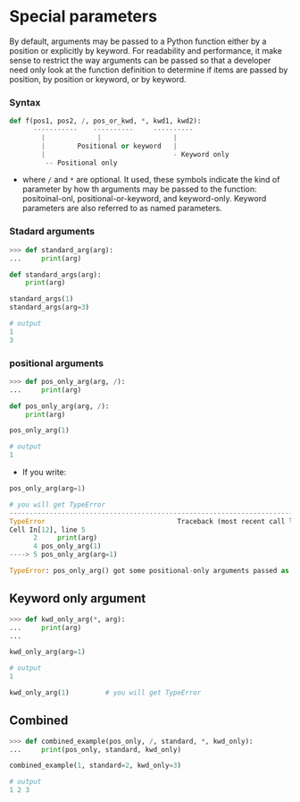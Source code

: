 # Special parameters

By default, arguments may be passed to a Python function either by a position or explicitly by keyword. For readability and performance, it make sense to restrict the way arguments can be passed so that a developer need only look at the function definition to determine if items are passed by position, by position or keyword, or by keyword.

### Syntax 

```py
def f(pos1, pos2, /, pos_or_kwd, *, kwd1, kwd2):
      -----------    ----------     ----------
        |             |                  |
        |        Positional or keyword   |
        |                                - Keyword only
         -- Positional only
```

- where `/` and `*` are optional. It used, these symbols indicate the kind of parameter by how th arguments may be passed to the function: positoinal-onl, positional-or-keyword, and keyword-only. Keyword parameters are also referred to as named parameters.


### Stadard arguments

```python
>>> def standard_arg(arg):
...     print(arg)
```

```python
def standard_args(arg):
    print(arg)

standard_args(1)
standard_args(arg=3)

# output 
1
3
```


### positional arguments

```python 
>>> def pos_only_arg(arg, /):
...     print(arg)
```

```python
def pos_only_arg(arg, /):
    print(arg)

pos_only_arg(1)

# output
1
```

- If you write:

```python
pos_only_arg(arg=1)

# you will get TypeError
---------------------------------------------------------------------------
TypeError                                 Traceback (most recent call last)
Cell In[12], line 5
      2     print(arg)
      4 pos_only_arg(1)
----> 5 pos_only_arg(arg=1)

TypeError: pos_only_arg() got some positional-only arguments passed as keyword arguments: 'arg'

```

## Keyword only argument

```python
>>> def kwd_only_arg(*, arg):
...     print(arg)
... 
```

```python
kwd_only_arg(arg=1)

# output
1

kwd_only_arg(1)         # you will get TypeError
```


## Combined

```python
>>> def combined_example(pos_only, /, standard, *, kwd_only):
...     print(pos_only, standard, kwd_only)
```

```python
combined_example(1, standard=2, kwd_only=3)

# output
1 2 3
```